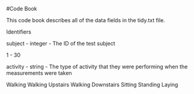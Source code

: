 #Code Book

This code book describes all of the data fields in the tidy.txt file.

Identifiers

subject - integer - The ID of the test subject

1 - 30



activity - string - The type of activity that they were performing when the measurements were taken

Walking
Walking Upstairs
Walking Downstairs
Sitting
Standing
Laying
